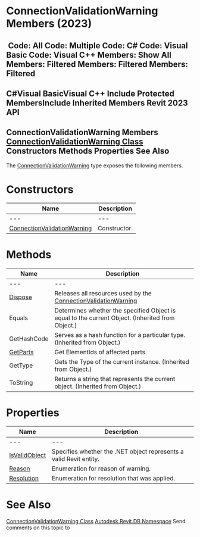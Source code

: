 # ConnectionValidationWarning Members (2023)

﻿
 Code: All Code: Multiple Code: C# Code: Visual Basic Code: Visual C++  Members: Show All Members: Filtered Members: Filtered Members: Filtered   
---  
C#Visual BasicVisual C++
Include Protected MembersInclude Inherited Members
Revit 2023 API  
---  
ConnectionValidationWarning Members  
[ConnectionValidationWarning Class](610c2f13-1d95-3a43-b845-b39ab3f02d46.md "ConnectionValidationWarning Class") Constructors Methods Properties See Also  
---  
The [ConnectionValidationWarning](610c2f13-1d95-3a43-b845-b39ab3f02d46.md "ConnectionValidationWarning Class") type exposes the following members.
# Constructors
| Name | Description |
| --- | --- |
| --- | --- | --- |
| [ConnectionValidationWarning](8b3cf56b-b3fb-78d5-6375-9a08b42b2821.md "ConnectionValidationWarning Constructor") | Constructor. |

# Methods
| Name | Description |
| --- | --- |
| --- | --- | --- |
| [Dispose](ded1ac78-ab17-9313-ca16-7cb026e01154.md "Dispose Method") | Releases all resources used by the [ConnectionValidationWarning](610c2f13-1d95-3a43-b845-b39ab3f02d46.md "ConnectionValidationWarning Class") |
| Equals | Determines whether the specified Object is equal to the current Object. (Inherited from Object.) |
| GetHashCode | Serves as a hash function for a particular type.  (Inherited from Object.) |
| [GetParts](5cd40e6c-3912-6189-87bf-9eb7d9e131dd.md "GetParts Method") | Get ElementIds of affected parts. |
| GetType | Gets the Type of the current instance. (Inherited from Object.) |
| ToString | Returns a string that represents the current object. (Inherited from Object.) |

# Properties
| Name | Description |
| --- | --- |
| --- | --- | --- |
| [IsValidObject](ab1d69bc-aea2-0c31-8c40-5d9868ac8c6d.md "IsValidObject Property") | Specifies whether the .NET object represents a valid Revit entity. |
| [Reason](7a23ef48-fb9b-17e8-e7b7-a714b3e098e4.md "Reason Property") | Enumeration for reason of warning. |
| [Resolution](3ba5cf6d-0e62-e6cf-49c7-e16af844c83b.md "Resolution Property") | Enumeration for resolution that was applied. |

# See Also
[ConnectionValidationWarning Class](610c2f13-1d95-3a43-b845-b39ab3f02d46.md "ConnectionValidationWarning Class")
[Autodesk.Revit.DB Namespace](87546ba7-461b-c646-cbb1-2cb8f5bff8b2.md "Autodesk.Revit.DB Namespace")
Send comments on this topic to 